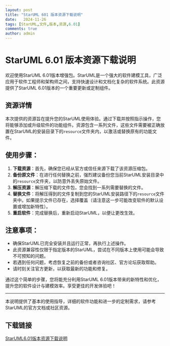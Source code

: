 ```yaml
---
layout: post
title: "StarUML 601 版本资源下载说明"
date:   2024-11-26
tags: [StarUML,文件,版本,资源,6.01]
comments: true
author: admin
---
```

# StarUML 6.01 版本资源下载说明

欢迎使用StarUML 6.01版本增强包。StarUML是一个强大的软件建模工具，广泛应用于软件工程师和架构师之间，支持快速设计和文档化复杂的软件系统。此资源提供了StarUML 6.01版本的一个重要更新或定制组件。

## 资源详情

本次提供的资源旨在提升您的StarUML使用体验。通过下载并按照指示操作，您将能够添加或升级软件的功能组件。资源包含一系列文件，这些文件需要被正确放置在StarUML的安装目录下的`resource`文件夹内，以激活或替换原有的功能文件。

## 使用步骤：

1. **下载资源**：首先，确保您已经从官方或信任来源下载了该资源压缩包。
2. **备份原文件**：在进行任何替换之前，强烈建议备份您当前StarUML安装目录中的`resource`文件夹，以防意外丢失原始文件。
3. **解压资源**：解压缩下载的文件包，您会找到一系列需要替换的文件。
4. **替换文件**：将解压得到的文件复制到您的StarUML安装路径下的`resource`文件夹中。如果提示文件已存在，选择覆盖（请注意这一步可能改变软件的默认设置或增加新特性）。
5. **重启软件**：完成替换后，重新启动StarUML，以便让更改生效。

## 注意事项：

- 确保StarUML已完全安装并且运行正常，再执行上述操作。
- 此资源兼容性仅限于指定版本的StarUML，尝试在不同版本上使用可能会导致不可预知的问题。
- 若遇到任何问题，考虑恢复之前的备份或者咨询社区、官方论坛获取帮助。
- 请时刻关注官方更新，以获取最新的功能和修复。

通过这个简单的步骤，您将能充分利用StarUML 6.01版本带来的新特性和优化，提升您的软件设计与建模效率。享受更佳的开发体验吧！

---

本说明提供了基本的使用指导，详细的软件功能和进一步的定制需求，请参考StarUML的官方文档或社区资源。

## 下载链接

[StarUML6.01版本资源下载说明](https://pan.quark.cn/s/6fab3b52b2c8)